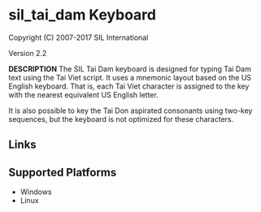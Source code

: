 sil_tai_dam Keyboard
=====================

Copyright (C) 2007-2017 SIL International

Version 2.2


__DESCRIPTION__
The SIL Tai Dam keyboard is designed for typing Tai Dam text using the Tai Viet script. It uses a mnemonic layout based on the US English keyboard. That is, each Tai Viet character is assigned to the key with the nearest equivalent US English letter.

It is also possible to key the Tai Don aspirated consonants using two-key sequences, but the keyboard is not optimized for these characters.


Links
-----



Supported Platforms
-------------------
 * Windows
 * Linux
